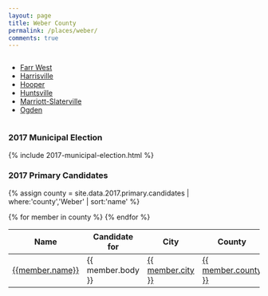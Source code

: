 ```yaml
---
layout: page
title: Weber County
permalink: /places/weber/
comments: true
---
```


<div class="columns">
<ul>
  <li><a href="farr-west">Farr West</a></li>
  <li><a href="harrisville">Harrisville</a></li>
  <li><a href="hooper">Hooper</a></li>
  <li><a href="huntsville">Huntsville</a></li>
  <li><a href="marriott-slaterville">Marriott-Slaterville</a></li>
  <li><a href="ogden">Ogden</a></li>
</ul>
</div>

### 2017 Municipal Election

{% include 2017-municipal-election.html %}

### 2017 Primary Candidates

{% assign county = site.data.2017.primary.candidates | where:'county','Weber' | sort:'name' %}
<table>
<thead>
  <th>Name</th>
  <th>Candidate for</th>
  <th>City</th>
  <th>County</th>
</thead>
<tbody>
{% for member in county  %}
  <tr>
    <td><a href="../../people/{{member.id}}">{{member.name}}</a></td>
    <td>{{ member.body }}</td>
    <td><a href="../../places/{{ member.county | downcase | replace: ' ','-' }}/{{ member.city | downcase | replace: ' ','-' }}">{{ member.city }}</a></td>
    <td><a href="../../places/{{ member.county | downcase | replace: ' ','-' }}">{{ member.county }}</a></td>
  </tr>
{% endfor %}
</tbody>
</table>

<!-- {% assign county = site.data.2017.primary.candidates | where:'county','Salt Lake' | sort:'name' %}
{% for member in county  %}
- <strong>[{{member.name }}](../../people/{{member.id}})</strong>, Candidate for <strong>{{ member.body }}</strong> of <strong>[{{ member.city }}](../../places/{{ member.county | downcase | replace: ' ','-' }}/{{ member.city | downcase | replace: ' ','-' }}), [{{ member.county }}](../../places/{{ member.county | downcase | replace: ' ','-' }}), [{{ member.state }}](../../places)</strong>
{% endfor %} -->
